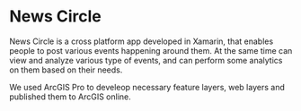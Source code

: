 # News Circle

News Circle is a cross platform app developed in Xamarin, that enables people to post various events happening around them. At the same time can view and analyze various type of events, and can perform some analytics on them based on their needs. 

We used ArcGIS Pro to develeop necessary feature layers, web layers and published them to ArcGIS online. 
